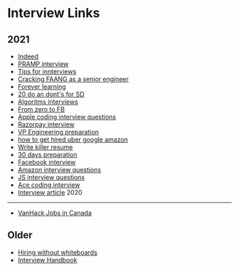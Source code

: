 # Interview Links


2021
----
- [Indeed](https://medium.com/@ankitkp88534/indeed-com-sde-i-interview-experience-5681c2cae4d8)
- [PRAMP interview](https://www.pramp.com/#/)
- [Tips for innterviews](https://medium.com/javarevisited/preparation-tips-for-interviews-at-faang-5cee4752b33e)
- [Cracking FAANG as a senior engineer](https://medium.com/@goldsho/cracking-big-tech-faang-as-a-senior-engineer-12-yoe-non-iit-iiit-nit-bits-6c51e5d7f0a2)
- [Forever learning](https://bytes.swiggy.com/forever-learning-heres-one-software-engineer-s-journey-that-grew-phenomenally-along-with-swiggy-3fe7fabc3793)
- [20 do an dont's for SD](https://levelup.gitconnected.com/software-development-then-and-now-steep-decline-into-mediocrity-5d02cb5248ff)
- [Algoritms interviews](https://medium.com/swlh/how-to-study-for-data-structures-and-algorithms-interviews-at-faang-65043e00b5df)
- [From zero to FB](https://medium.com/@pv.safronov/from-zero-to-fb-offer-and-mentoring-other-people-my-way-to-750-problems-ebc7ef3cb166)
- [Apple coding interview questions](https://betterprogramming.pub/top-30-apple-coding-interview-questions-with-solutions-19990071ebfc)
- [Razorpay interview](https://blog.plxity.co/razorpay-frontend-engineer-interview-experience)
- [VP Engineering preparation](https://wtwangbu.medium.com/director-to-vp-engineering-what-is-expected-and-how-to-prepare-338460f1f77d)
- [how to get hired uber google amazon](https://medium.com/swlh/how-to-get-hired-at-uber-google-amazon-linkedin-microsoft-facebook-etc-4f5a2f159c25)
- [Write killer resume](https://medium.com/free-code-camp/writing-a-killer-software-engineering-resume-b11c91ef699d)
- [30 days preparation](https://ganeshpr227.medium.com/30-days-interview-preparation-plan-200-best-coding-questions-and-behavioural-interviews-3f8fc19c2361)
- [Facebook interview](https://medium.com/@AndyyHope/software-engineering-interviews-744380f4f2af)
- [Amazon interview questions](https://medium.com/@vaishalithakur614/amazon-interview-experience-660d8275975)
- [JS interview questions](https://abdoamin.medium.com/35-javascript-interview-questions-answered-by-me-95158209a8c6)
- [Ace coding interview](https://mjbleong.medium.com/ace-the-coding-interview-how-i-got-offers-at-google-and-facebook-twice-d5083fcca17d)
- [Interview article](https://betterprogramming.pub/if-software-engineering-is-in-demand-why-is-it-so-hard-to-get-a-software-engineering-job-c043a964e463)
2020
----
- [VanHack Jobs in Canada](vanhack.typeform.com)


Older
-----
- [Hiring without whiteboards](https://github.com/poteto/hiring-without-whiteboards)
- [Interview Handbook](https://github.com/yangshun/front-end-interview-handbook)